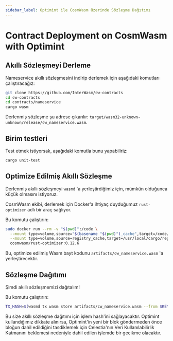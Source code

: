 ```yaml
---
sidebar_label: Optimint ile CosmWasm üzerinde Sözleşme Dağıtımı
---
```


# Contract Deployment on CosmWasm with Optimint
<!-- markdownlint-disable MD013 -->

## Akıllı Sözleşmeyi Derleme

Nameservice akıllı sözleşmesini indirip derlemek için aşağıdaki komutları çalıştıracağız:

```sh
git clone https://github.com/InterWasm/cw-contracts
cd cw-contracts
cd contracts/nameservice
cargo wasm
```

Derlenmiş sözleşme şu adrese çıkarılır: `target/wasm32-unknown-unknown/release/cw_nameservice.wasm`.

## Birim testleri

Test etmek istiyorsak, aşağıdaki komutla bunu yapabiliriz:

```sh
cargo unit-test
```

## Optimize Edilmiş Akıllı Sözleşme

Derlenmiş akıllı sözleşmeyi `wasmd` 'a yerleştirdiğimiz için, mümkün olduğunca küçük olmasını istiyoruz.

CosmWasm ekibi, derlemek için Docker'a ihtiyaç duyduğumuz `rust-optimizer` adlı bir araç sağlıyor.

Bu komutu çalıştırın:

```sh
sudo docker run --rm -v "$(pwd)":/code \
  --mount type=volume,source="$(basename "$(pwd)")_cache",target=/code/target \
  --mount type=volume,source=registry_cache,target=/usr/local/cargo/registry \
  cosmwasm/rust-optimizer:0.12.6
```

Bu, optimize edilmiş Wasm bayt kodunu `artifacts/cw_nameservice.wasm` 'a yerleştirecektir.

## Sözleşme Dağıtımı

Şimdi akıllı sözleşmemizi dağıtalım!

Bu komutu çalıştırın:

```sh
TX_HASH=$(wasmd tx wasm store artifacts/cw_nameservice.wasm --from $KEY_NAME --keyring-backend test $TXFLAG --output json -y | jq -r '.txhash') 
```

Bu size akıllı sözleşme dağıtımı için işlem hash'ini sağlayacaktır. Optimint kullandığımız dikkate alınırsa, Optimint'in yeni bir blok göndermeden önce bloğun dahil edildiğini tasdiklemek için Celestia'nın Veri Kullanılabilirlik Katmanını beklemesi nedeniyle dahil edilen işlemde bir gecikme olacaktır.
